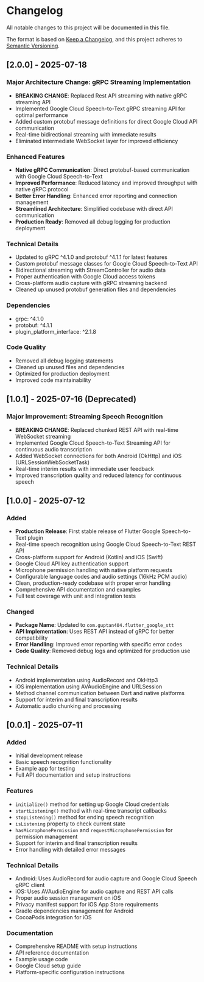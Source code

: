 # Changelog

All notable changes to this project will be documented in this file.

The format is based on [Keep a Changelog](https://keepachangelog.com/en/1.0.0/),
and this project adheres to [Semantic Versioning](https://semver.org/spec/v2.0.0.html).

## [2.0.0] - 2025-07-18

### Major Architecture Change: gRPC Streaming Implementation
- **BREAKING CHANGE**: Replaced Rest API streaming with native gRPC streaming API
- Implemented Google Cloud Speech-to-Text gRPC streaming API for optimal performance
- Added custom protobuf message definitions for direct Google Cloud API communication
- Real-time bidirectional streaming with immediate results
- Eliminated intermediate WebSocket layer for improved efficiency

### Enhanced Features
- **Native gRPC Communication**: Direct protobuf-based communication with Google Cloud Speech-to-Text
- **Improved Performance**: Reduced latency and improved throughput with native gRPC protocol
- **Better Error Handling**: Enhanced error reporting and connection management
- **Streamlined Architecture**: Simplified codebase with direct API communication
- **Production Ready**: Removed all debug logging for production deployment

### Technical Details
- Updated to gRPC ^4.1.0 and protobuf ^4.1.1 for latest features
- Custom protobuf message classes for Google Cloud Speech-to-Text API
- Bidirectional streaming with StreamController for audio data
- Proper authentication with Google Cloud access tokens
- Cross-platform audio capture with gRPC streaming backend
- Cleaned up unused protobuf generation files and dependencies

### Dependencies
- grpc: ^4.1.0
- protobuf: ^4.1.1
- plugin_platform_interface: ^2.1.8 

### Code Quality
- Removed all debug logging statements
- Cleaned up unused files and dependencies
- Optimized for production deployment
- Improved code maintainability

## [1.0.1] - 2025-07-16 (Deprecated)

### Major Improvement: Streaming Speech Recognition
- **BREAKING CHANGE**: Replaced chunked REST API with real-time WebSocket streaming
- Implemented Google Cloud Speech-to-Text Streaming API for continuous audio transcription
- Added WebSocket connections for both Android (OkHttp) and iOS (URLSessionWebSocketTask)
- Real-time interim results with immediate user feedback
- Improved transcription quality and reduced latency for continuous speech

## [1.0.0] - 2025-07-12

### Added
- **Production Release**: First stable release of Flutter Google Speech-to-Text plugin
- Real-time speech recognition using Google Cloud Speech-to-Text REST API
- Cross-platform support for Android (Kotlin) and iOS (Swift)
- Google Cloud API key authentication support
- Microphone permission handling with native platform requests
- Configurable language codes and audio settings (16kHz PCM audio)
- Clean, production-ready codebase with proper error handling
- Comprehensive API documentation and examples
- Full test coverage with unit and integration tests

### Changed
- **Package Name**: Updated to `com.guptan404.flutter_google_stt`
- **API Implementation**: Uses REST API instead of gRPC for better compatibility
- **Error Handling**: Improved error reporting with specific error codes
- **Code Quality**: Removed debug logs and optimized for production use

### Technical Details
- Android implementation using AudioRecord and OkHttp3
- iOS implementation using AVAudioEngine and URLSession
- Method channel communication between Dart and native platforms
- Support for interim and final transcription results
- Automatic audio chunking and processing

## [0.0.1] - 2025-07-11

### Added
- Initial development release
- Basic speech recognition functionality
- Example app for testing
- Full API documentation and setup instructions

### Features
- `initialize()` method for setting up Google Cloud credentials
- `startListening()` method with real-time transcript callbacks
- `stopListening()` method for ending speech recognition
- `isListening` property to check current state
- `hasMicrophonePermission` and `requestMicrophonePermission` for permission management
- Support for interim and final transcription results
- Error handling with detailed error messages

### Technical Details
- Android: Uses AudioRecord for audio capture and Google Cloud Speech gRPC client
- iOS: Uses AVAudioEngine for audio capture and REST API calls
- Proper audio session management on iOS
- Privacy manifest support for iOS App Store requirements
- Gradle dependencies management for Android
- CocoaPods integration for iOS

### Documentation
- Comprehensive README with setup instructions
- API reference documentation
- Example usage code
- Google Cloud setup guide
- Platform-specific configuration instructions
